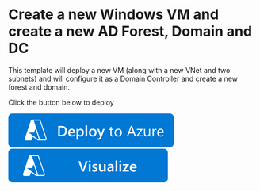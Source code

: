 # Create a new Windows VM and create a new AD Forest, Domain and DC

This template will deploy a new VM (along with a new VNet and two subnets) and will configure it as a Domain Controller and create a new forest and domain.

Click the button below to deploy

[![Deploy To Azure](https://raw.githubusercontent.com/Azure/azure-quickstart-templates/master/1-CONTRIBUTION-GUIDE/images/deploytoazure.svg?sanitize=true)](https://portal.azure.com/#create/Microsoft.Template/uri/https%3A%2F%2Fraw.githubusercontent.com%2Fsebassem%2Fazure-quickstart-templates%2Fcloud-pc%2Fapplication-workloads%2Factive-directory%2Factive-directory-new-domain%2Fazuredeploy.json) [![Visualize](https://raw.githubusercontent.com/Azure/azure-quickstart-templates/master/1-CONTRIBUTION-GUIDE/images/visualizebutton.svg?sanitize=true)](http://armviz.io/#/?load=https%3A%2F%2Fraw.githubusercontent.com%2Fsebassem%2Fazure-quickstart-templates%2Fcloud-pc%2Fapplication-workloads%2Factive-directory%2Factive-directory-new-domain%2Fazuredeploy.json)